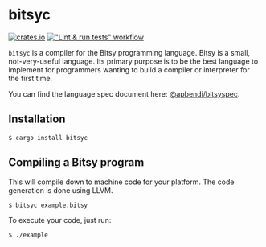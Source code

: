 # bitsyc
[![crates.io](https://img.shields.io/crates/v/bitsyc.svg)](https://crates.io/crates/bitsyc)
[!["Lint & run tests" workflow](https://github.com/RigoOnRails/bitsyc/actions/workflows/development.yml/badge.svg)](https://github.com/RigoOnRails/bitsyc/actions/workflows/development.yml)

`bitsyc` is a compiler for the Bitsy programming language. Bitsy is a small, not-very-useful language. Its primary purpose is to be the best language to implement for programmers wanting to build a compiler or interpreter for the first time.

You can find the language spec document here: [@apbendi/bitsyspec](https://github.com/apbendi/bitsyspec/blob/master/BITSY.md).

## Installation
```console
$ cargo install bitsyc
```

## Compiling a Bitsy program
This will compile down to machine code for your platform. The code generation is done using LLVM.
```console
$ bitsyc example.bitsy
```

To execute your code, just run:
```console
$ ./example
```
